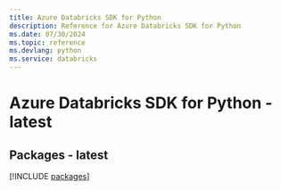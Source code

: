 ```yaml
---
title: Azure Databricks SDK for Python
description: Reference for Azure Databricks SDK for Python
ms.date: 07/30/2024
ms.topic: reference
ms.devlang: python
ms.service: databricks
---
```

# Azure Databricks SDK for Python - latest
## Packages - latest
[!INCLUDE [packages](databricks-index.md)]